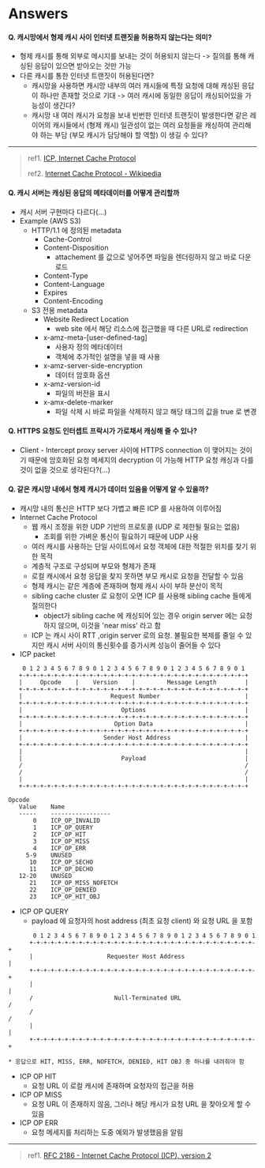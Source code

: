 # Answers
#### Q. 캐시망에서 형제 캐시 사이 인터넷 트랜짓을 허용하지 않는다는 의미?
* 형제 캐시를 통해 외부로 메시지를 보내는 것이 허용되지 않는다 -> 질의를 통해 캐싱된 응답이 있으면 받아오는 것만 가능
* 다른 캐시를 통한 인터넷 트랜짓이 허용된다면?
	* 캐시망을 사용하면 캐시망 내부의 여러 캐시들에 특정 요청에 대해 캐싱된 응답이 하나만 존재할 것으로 기대 -> 여러 캐시에 동일한 응답이 캐싱되어있을 가능성이 생긴다?
	* 캐시망 내 여러 캐시가 요청을 보내 빈번한 인터넷 트랜짓이 발생한다면 같은 레이어의 캐시들에서 (형제 캐시) 일관성이 없는 여러 요청들을 캐싱하여 관리해야 하는 부담 (부모 캐시가 담당해야 할 역할) 이 생길 수 있다?
---
> ref1. [ICP, Internet Cache Protocol](http://www.networksorcery.com/enp/protocol/icp.htm)
> 
> ref2. [Internet Cache Protocol - Wikipedia](https://en.wikipedia.org/wiki/Internet_Cache_Protocol)

#### Q. 캐시 서버는 캐싱된 응답의 메타데이터를 어떻게 관리할까
* 캐시 서버 구현마다 다르다(...)
* Example (AWS S3)
	* HTTP/1.1 에 정의된 metadata
		* Cache-Control
		* Content-Disposition
			* attachement 를 값으로 넣어주면 파일을 렌더링하지 않고 바로 다운로드
		* Content-Type
		* Content-Language
		* Expires
		* Content-Encoding
	* S3 전용 metadata
		* Website Redirect Location
			* web site 에서 해당 리소스에 접근했을 때 다른 URL로 redirection
		* x-amz-meta-[user-defined-tag]
			* 사용자 정의 메타데이터
			* 객체에 추가적인 설명을 넣을 때 사용
		* x-amz-server-side-encryption
			* 데이터 암호화 옵션
		* x-amz-version-id
			* 파일의 버전을 표시
		* x-amx-delete-marker
			* 파일 삭제 시 바로 파일을 삭제하지 않고 해당 태그의 값을 true 로 변경

#### Q. HTTPS 요청도 인터셉트 프락시가 가로채서 캐싱해 줄 수 있나?
* Client - Intercept proxy server 사이에 HTTPS connection 이 맺어지는 것이기 때문에 암호화된 요청 메세지의 decryption 이 가능해 HTTP 요청 캐싱과 다를 것이 없을 것으로 생각된다?(...)

#### Q. 같은 캐시망 내에서 형제 캐시가 데이터 있음을 어떻게 알 수 있을까?
* 캐시망 내의 통신은 HTTP 보다 가볍고 빠른 ICP 를 사용하여 이루어짐
* Internet Cache Protocol
	* 웹 캐시 조정을 위한 UDP 기반의 프로토콜 (UDP 로 제한될 필요는 없음)
		* 조회를 위한 가벼운 통신이 필요하기 때문에 UDP 사용
	* 여러 캐시를 사용하는 단일 사이트에서 요청 객체에 대한 적절한 위치를 찾기 위한 목적
	* 계층적 구조로 구성되며 부모와 형제가 존재
	* 로컬 캐시에서 요청 응답을 찾지 못하면 부모 캐시로 요청을 전달할 수 있음
	* 형제 캐시는 같은 계층에 존재하며 형제 캐시 사이 부하 분산이 목적
	* sibling cache cluster 로 요청이 오면 ICP 를 사용해 sibling cache 들에게 질의한다
		* object가 sibling cache 에 캐싱되어 있는 경우 origin server 에는 요청하지 않으며, 이것을 'near miss' 라고 함
	* ICP 는 캐시 사이 RTT ,origin server 로의 요청. 불필요한 복제를 줄일 수 있지만 캐시 서버 사이의 통신횟수를 증가시켜 성능이 줄어들 수 있다
* ICP packet
```
    0 1 2 3 4 5 6 7 8 9 0 1 2 3 4 5 6 7 8 9 0 1 2 3 4 5 6 7 8 9 0 1
   +-+-+-+-+-+-+-+-+-+-+-+-+-+-+-+-+-+-+-+-+-+-+-+-+-+-+-+-+-+-+-+-+
   |     Opcode    |    Version    |         Message Length        |
   +-+-+-+-+-+-+-+-+-+-+-+-+-+-+-+-+-+-+-+-+-+-+-+-+-+-+-+-+-+-+-+-+
   |                         Request Number                        |
   +-+-+-+-+-+-+-+-+-+-+-+-+-+-+-+-+-+-+-+-+-+-+-+-+-+-+-+-+-+-+-+-+
   |                            Options                            |
   +-+-+-+-+-+-+-+-+-+-+-+-+-+-+-+-+-+-+-+-+-+-+-+-+-+-+-+-+-+-+-+-+
   |                          Option Data                          |
   +-+-+-+-+-+-+-+-+-+-+-+-+-+-+-+-+-+-+-+-+-+-+-+-+-+-+-+-+-+-+-+-+
   |                       Sender Host Address                     |
   +-+-+-+-+-+-+-+-+-+-+-+-+-+-+-+-+-+-+-+-+-+-+-+-+-+-+-+-+-+-+-+-+
   |                                                               |
   |                            Payload                            |
   /                                                               /
   /                                                               /
   |                                                               |
   +-+-+-+-+-+-+-+-+-+-+-+-+-+-+-+-+-+-+-+-+-+-+-+-+-+-+-+-+-+-+-+-+

```
```	
Opcode
   Value    Name
   -----    -----------------
       0    ICP_OP_INVALID
       1    ICP_OP_QUERY
       2    ICP_OP_HIT
       3    ICP_OP_MISS
       4    ICP_OP_ERR
     5-9    UNUSED
      10    ICP_OP_SECHO
      11    ICP_OP_DECHO
   12-20    UNUSED
      21    ICP_OP_MISS_NOFETCH
      22    ICP_OP_DENIED
      23    ICP_OP_HIT_OBJ
```
* ICP OP QUERY
	* payload 에 요청자의 host address (최초 요청 client) 와 요청 URL 을 포함
```
       0 1 2 3 4 5 6 7 8 9 0 1 2 3 4 5 6 7 8 9 0 1 2 3 4 5 6 7 8 9 0 1
      +-+-+-+-+-+-+-+-+-+-+-+-+-+-+-+-+-+-+-+-+-+-+-+-+-+-+-+-+-+-+-+-+
      |                     Requester Host Address                    |
      +-+-+-+-+-+-+-+-+-+-+-+-+-+-+-+-+-+-+-+-+-+-+-+-+-+-+-+-+-+-+-+-+
      |                                                               |
      /                       Null-Terminated URL                     /
      /                                                               /
      |                                                               |
      +-+-+-+-+-+-+-+-+-+-+-+-+-+-+-+-+-+-+-+-+-+-+-+-+-+-+-+-+-+-+-+-+
```
	* 응답으로 HIT, MISS, ERR, NOFETCH, DENIED, HIT OBJ 중 하나를 내려줘야 함
* ICP OP HIT
	* 요청 URL 이 로컬 캐시에 존재하며 요청자의 접근을 허용
* ICP OP MISS
	* 요청 URL 이 존재하지 않음, 그러나 해당 캐시가 요청 URL 을 찾아오게 할 수 있음
* ICP OP ERR
	* 요청 메세지를 처리하는 도중 예외가 발생했음을 알림
---
> ref1. [RFC 2186 - Internet Cache Protocol (ICP), version 2](https://tools.ietf.org/html/rfc2186)
